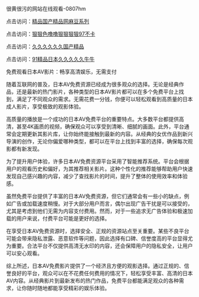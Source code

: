 很黄很污的网站在线观看-0807hm

点击访问：<a href="https://heiliaoe8ajia.pages.dev">精品国产精品网麻豆系列</a>

点击访问：<a href="https://heiliaoll4qsx.pages.dev">狠狠色噜噜狠狠狠狠97不卡</a>

点击访问：<a href="https://heiliao2dmwwy.pages.dev">久久久久久久国产精品</a>

点击访问：<a href="https://heiliaoxqkkct.pages.dev">91精品日本久久久久久牛牛</a>


免费观看日本AV影片：畅享高清娱乐，无需支付

随着互联网的普及，日本AV免费资源已经成为很多观众的选择。无论是经典作品，还是最新的热门影片，各种类型的日本AV影片都可以在多个免费平台上找到，满足了不同观众的需求。无需花费一分钱，你便可以轻松观看到高质量的日本成人影片，享受极致的观影体验。

高质量的播放是一个成功的日本AV免费平台的重要特点。大多数平台都提供高清，甚至4K画质的视频，确保观众可以享受到清晰、细腻的画面。此外，平台通常会定期更新其影片库，让你始终能接触到最新的内容。从经典的女优作品到新兴导演的创作，无论你偏爱哪种类型，都可以在平台上找到丰富的选择，确保每次观影都有新发现。

为了提升用户体验，许多日本AV免费资源平台采用了智能推荐系统。平台会根据用户的观看历史和偏好，为其推荐相关影片。这种个性化的推荐能够帮助用户快速发现自己感兴趣的内容，减少了查找影片的时间，提升了整体的使用效率和体验感。

虽然免费平台提供了丰富的日本AV免费资源，但它们通常会有一些小的缺点，例如广告或加载速度稍慢。对于大部分用户而言，偶尔出现广告干扰是可以接受的，尤其是考虑到他们无需为内容支付费用。然而，对于一些追求无广告体验和极速加载的用户来说，付费平台可能是更好的选择。

在享受日本AV免费资源时，选择安全、正规的资源站点至关重要。某些不良平台可能会带来隐私泄露、恶意软件等问题，因此选择有口碑、信誉度高的平台显得尤为重要。合法平台不仅提供高清无水印的内容，还会保障用户的隐私安全，让用户可以安心观看。

综上所述，日本AV免费影片提供了一个经济且方便的观影选择。通过正规的、信誉良好的平台，观众可以在不花费任何费用的情况下，轻松享受丰富、高清的日本AV内容。从经典影片到最新发布的热门作品，免费平台都能满足观众的各种需求，让你随时随地都能享受精彩的娱乐体验。


<span style="display:none;">[Canonical link]( ）</span>
